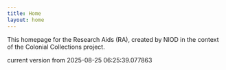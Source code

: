 ```yaml
---
title: Home
layout: home
---
```


This homepage for the Research Aids (RA), created by NIOD in the context of the Colonial Collections project. 


current version from 2025-08-25 06:25:39.077863
